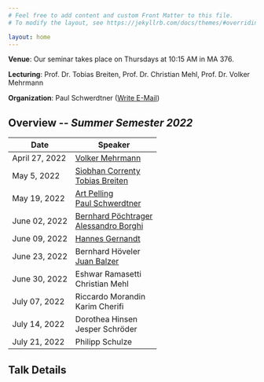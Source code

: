 ```yaml
---
# Feel free to add content and custom Front Matter to this file.
# To modify the layout, see https://jekyllrb.com/docs/themes/#overriding-theme-defaults

layout: home
---
```


**Venue**: Our seminar takes place on Thursdays at 10:15 AM in MA 376.

**Lecturing**: Prof. Dr. Tobias Breiten, Prof. Dr. Christian Mehl, Prof. Dr. Volker Mehrmann

**Organization**: Paul Schwerdtner ([Write E-Mail](mailto:schwerdt@math.tu-berlin.de))



## Overview -- *Summer Semester 2022*

| Date           | Speaker                                                |
|----------------|--------------------------------------------------------|
| April 27, 2022 | [Volker Mehrmann](#1)                                  |
| May  5, 2022   | [Siobhan Correnty](#2)  <BR> [Tobias Breiten](#3)      |
| May 19, 2022   | [Art Pelling](#4)  <BR> [Paul Schwerdtner](#5)         |
| June 02, 2022  | [Bernhard Pöchtrager](#6) <BR> [Alessandro Borghi](#7) |
| June 09, 2022  | [Hannes Gernandt](#8)                                  |
| June 23, 2022  | Bernhard Höveler <BR> [Juan Balzer](#10)               |
| June 30, 2022  | Eshwar Ramasetti <BR> Christian Mehl                   |
| July 07, 2022  | Riccardo Morandin <BR> Karim Cherifi                   |
| July 14, 2022  | Dorothea Hinsen <BR> Jesper Schröder                   |
| July 21, 2022  | Philipp Schulze                                        |

## Talk Details
